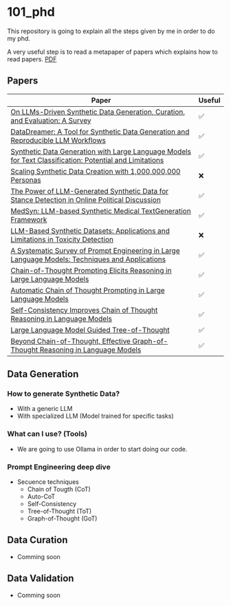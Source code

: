 # 101_phd
This repository is going to explain all the steps given by me in order to do my phd.

A very useful step is to read a metapaper of papers which explains how to read papers. [PDF](paper-reading.pdf)

## Papers
| Paper | Useful |
|---|---|
|[On LLMs-Driven Synthetic Data Generation, Curation, and Evaluation: A Survey](https://github.com/federicoperezmarina/101_phd/tree/main/papers/2406.15126) | :white_check_mark: |
|[DataDreamer: A Tool for Synthetic Data Generation and Reproducible LLM Workflows](https://github.com/federicoperezmarina/101_phd/tree/main/papers/2402.10379) | :white_check_mark: |
|[Synthetic Data Generation with Large Language Models for Text Classification: Potential and Limitations](https://github.com/federicoperezmarina/101_phd/tree/main/papers/2310.07849) | :white_check_mark: |
|[Scaling Synthetic Data Creation with 1,000,000,000 Personas](https://github.com/federicoperezmarina/101_phd/tree/main/papers/2406.20094) | :x: |
|[The Power of LLM-Generated Synthetic Data for Stance Detection in Online Political Discussion](https://github.com/federicoperezmarina/101_phd/tree/main/papers/2406.12480)| :white_check_mark: |
|[MedSyn: LLM-based Synthetic Medical TextGeneration Framework](https://github.com/federicoperezmarina/101_phd/tree/main/papers/2408.02056)| :white_check_mark: |
|[LLM-Based Synthetic Datasets: Applications and Limitations in Toxicity Detection](https://github.com/federicoperezmarina/101_phd/tree/main/papers/2024trac_16)|:x:|
|[A Systematic Survey of Prompt Engineering in Large Language Models: Techniques and Applications](https://github.com/federicoperezmarina/101_phd/tree/main/papers/2402.07927)| :white_check_mark: |
|[Chain-of-Thought Prompting Elicits Reasoning in Large Language Models](https://github.com/federicoperezmarina/101_phd/tree/main/papers/2201.11903)| :white_check_mark: |
|[Automatic Chain of Thought Prompting in Large Language Models](https://github.com/federicoperezmarina/101_phd/tree/main/papers/2210.03493)| :white_check_mark: |
|[Self-Consistency Improves Chain of Thought Reasoning in Language Models](https://github.com/federicoperezmarina/101_phd/tree/main/papers/2203.11171)| :white_check_mark: |
|[Large Language Model Guided Tree-of-Thought](https://github.com/federicoperezmarina/101_phd/tree/main/papers/2201.08291)| :white_check_mark: |
|[Beyond Chain-of-Thought, Effective Graph-of-Thought Reasoning in Language Models](https://github.com/federicoperezmarina/101_phd/tree/main/papers/2201.16582)| :white_check_mark: |


## Data Generation

### How to generate Synthetic Data?
- With a generic LLM
- With specialized LLM (Model trained for specific tasks)


### What can I use? (Tools)
- We are going to use Ollama in order to start doing our code.

### Prompt Engineering deep dive
- Secuence techniques
    - Chain of Tougth (CoT)
    - Auto-CoT
    - Self-Consistency
    - Tree-of-Thought (ToT)
    - Graph-of-Thought (GoT)

## Data Curation
- Comming soon

## Data Validation
- Comming soon